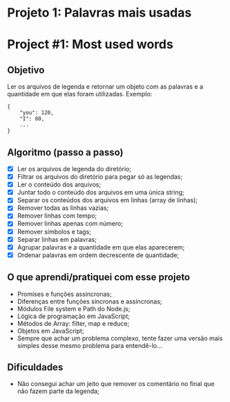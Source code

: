 # Projeto 1: Palavras mais usadas

# Project #1: Most used words

## Objetivo

Ler os arquivos de legenda e retornar um objeto com as palavras e a quantidade em que elas foram utilizadas.
Exemplo:

```
{
    "you": 120,
    "I": 80,
    ...
}
```

## Algoritmo (passo a passo)

- [x] Ler os arquivos de legenda do diretório;
- [x] Filtrar os arquivos do diretório para pegar só as legendas;
- [x] Ler o conteúdo dos arquivos;
- [x] Juntar todo o conteúdo dos arquivos em uma única string;
- [x] Separar os conteúdos dos arquivos em linhas (array de linhas);
- [x] Remover todas as linhas vazias;
- [x] Remover linhas com tempo;
- [x] Remover linhas apenas com número;
- [x] Remover símbolos e tags;
- [x] Separar linhas em palavras;
- [x] Agrupar palavras e a quantidade em que elas aparecerem;
- [x] Ordenar palavras em ordem decrescente de quantidade;

## O que aprendi/pratiquei com esse projeto

- Promises e funções assíncronas;
- Diferenças entre funções síncronas e assíncronas;
- Módulos File system e Path do Node.js;
- Lógica de programação em JavaScript;
- Métodos de Array: filter, map e reduce;
- Objetos em JavaScript;
- Sempre que achar um problema complexo, tente fazer uma versão mais simples desse mesmo problema para entendê-lo...

## Dificuldades

- Não consegui achar um jeito que remover os comentário no final que não fazem parte da legenda;
